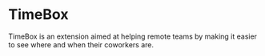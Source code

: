 # TimeBox
TimeBox is an extension aimed at helping remote teams by making it easier to see where and when their coworkers are.
